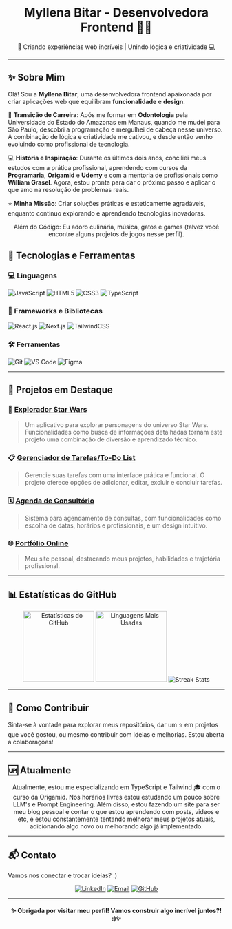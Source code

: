 <h1 align="center"> Myllena Bitar - Desenvolvedora Frontend 👩‍💻 </h1>

<p align="center">
🎨 Criando experiências web incríveis |  Unindo lógica e criatividade 💻
</p>

---

## ✨ Sobre Mim

Olá! Sou a **Myllena Bitar**, uma desenvolvedora frontend apaixonada por criar aplicações web que equilibram **funcionalidade** e **design**.  

🦷 **Transição de Carreira**: Após me formar em **Odontologia** pela Universidade do Estado do Amazonas em Manaus, quando me mudei para São Paulo, descobri a programação e mergulhei de cabeça nesse universo. A combinação de lógica e criatividade me cativou, e desde então venho evoluindo como profissional de tecnologia.

💻 **História e Inspiração**: Durante os últimos dois anos, conciliei meus estudos com a prática profissional, aprendendo com cursos da **Programaria**, **Origamid** e **Udemy** e com a mentoria de profissionais como **William Grasel**. Agora, estou pronta para dar o próximo passo e aplicar o que amo na resolução de problemas reais.

⭐ **Minha Missão**: Criar soluções práticas e esteticamente agradáveis, enquanto continuo explorando e aprendendo tecnologias inovadoras.
 
<p align="center"> Além do Código: Eu adoro culinária, música, gatos e games (talvez você encontre alguns projetos de jogos nesse perfil).</p> 


## 🎯 Tecnologias e Ferramentas

### 💻 Linguagens
![JavaScript](https://img.shields.io/badge/JavaScript-F7DF1E?style=flat&logo=javascript&logoColor=black)
![HTML5](https://img.shields.io/badge/HTML5-E34F26?style=flat&logo=html5&logoColor=white)
![CSS3](https://img.shields.io/badge/CSS3-1572B6?style=flat&logo=css3&logoColor=white)
![TypeScript](https://img.shields.io/badge/TypeScript-007ACC?style=flat&logo=typescript&logoColor=white)

### 🚀 Frameworks e Bibliotecas
![React.js](https://img.shields.io/badge/React-61DAFB?style=flat&logo=react&logoColor=black)
![Next.js](https://img.shields.io/badge/Next.js-000000?style=flat&logo=nextdotjs&logoColor=white)
![TailwindCSS](https://img.shields.io/badge/Tailwind_CSS-38B2AC?style=flat&logo=tailwind-css&logoColor=white)

### 🛠 Ferramentas
![Git](https://img.shields.io/badge/Git-F05032?style=flat&logo=git&logoColor=white)
![VS Code](https://img.shields.io/badge/VS%20Code-0078D4?style=flat&logo=visualstudiocode&logoColor=white)
![Figma](https://img.shields.io/badge/Figma-F24E1E?style=flat&logo=figma&logoColor=white)

---

## 🌟 Projetos em Destaque

### 🎨 [**Explorador Star Wars**](https://github.com/myllenabitar/api-star-wars)  
> Um aplicativo para explorar personagens do universo Star Wars. Funcionalidades como busca de informações detalhadas tornam este projeto uma combinação de diversão e aprendizado técnico.  

### 📋 [**Gerenciador de Tarefas/To-Do List**](https://github.com/myllenabitar/projeto-todo-list)  
> Gerencie suas tarefas com uma interface prática e funcional. O projeto oferece opções de adicionar, editar, excluir e concluir tarefas.

### 🗓️ [**Agenda de Consultório**](https://github.com/myllenabitar/agenda-consultorio)  
> Sistema para agendamento de consultas, com funcionalidades como escolha de datas, horários e profissionais, e um design intuitivo.

### 🌐 [**Portfólio Online**](https://myllenabitar.github.io/myllenabitar/)  
> Meu site pessoal, destacando meus projetos, habilidades e trajetória profissional.

---

## 📊 Estatísticas do GitHub

<p align="center">
  <img src="https://github-readme-stats.vercel.app/api?username=myllenabitar&show_icons=true&theme=radical" alt="Estatísticas do GitHub" height="165">
  <img src="https://github-readme-stats.vercel.app/api/top-langs/?username=myllenabitar&layout=compact&theme=radical" alt="Linguagens Mais Usadas" height="165">
  <img src="https://streak-stats.demolab.com?user=MyllenaBitar&theme=radical&hide_border=true)](https://git.io/streak-stats" alt="Streak Stats">
  
</p>

---

## 📂 Como Contribuir
Sinta-se à vontade para explorar meus repositórios, dar um ⭐ em projetos que você gostou, ou mesmo contribuir com ideias e melhorias. Estou aberta a colaborações!

---

## 🆙 Atualmente 
<p align="center">Atualmente, estou me especializando em TypeScript e Tailwind 🎓 com o curso da Origamid. Nos horários livres estou estudando um pouco sobre LLM's e Prompt Engineering. Além disso, estou fazendo um site para ser meu blog pessoal e contar o que estou aprendendo com posts, videos e etc, e estou constantemente tentando melhorar meus projetos atuais, adicionando algo novo ou melhorando algo já implementado.</p>

---
## 📬 Contato

Vamos nos conectar e trocar ideias?  :)

<p align="center">
<a href="https://www.linkedin.com/in/myllenadesouzabitar"><img src="https://img.shields.io/badge/LinkedIn-0077B5?style=flat&logo=linkedin&logoColor=white" alt="LinkedIn"></a>
<a href="mailto:myllena.bitar@example.com"><img src="https://img.shields.io/badge/Email-D14836?style=flat&logo=gmail&logoColor=white" alt="Email"></a>
<a href="https://github.com/myllenabitar"><img src="https://img.shields.io/badge/GitHub-181717?style=flat&logo=github&logoColor=white" alt="GitHub"></a>
</p>

---
<h4 align="center">✨ Obrigada por visitar meu perfil! Vamos construir algo incrível juntos?! :)✨</h4>


